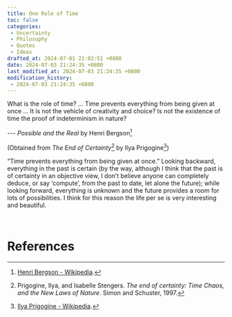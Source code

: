 ```yaml
---
title: One Role of Time
toc: false
categories:
 - Uncertainty
 - Philosophy
 - Quotes
 - Ideas
drafted_at: 2024-07-01 21:03:51 +0800
date: 2024-07-03 21:24:35 +0800
last_modified_at: 2024-07-03 21:24:35 +0800
modification_history:
 - 2024-07-03 21:24:35 +0800
---
```


<div class="quote--left" markdown="1">


What is the role of time? ... Time prevents everything from being given at once ... It is not the vehicle of creativity and choice? Is not the existence of time the proof of indeterminism in nature?

--- *Possible and the Real* by Henri Bergson[^1] 

(Obtained from *The End of Certainty*[^2] by Ilya Prigogine[^3])

</div>

“Time prevents everything from being given at once.” Looking backward, everything in the past is certain (by the way, although I think that the past is of certainty in an objective view, I don’t believe anyone can completely deduce, or say ‘compute’, from the past to date, let alone the future); while looking forward, everything is unknown and the future provides a room for lots of possibilities. I think for this reason the life per se is very interesting and beautiful. 

<br>

# References

[^1]: [Henri Bergson - Wikipedia](https://en.wikipedia.org/wiki/Henri_Bergson).
[^2]: Prigogine, Ilya, and Isabelle Stengers. *The end of certainty: Time Chaos, and the New Laws of Nature*. Simon and Schuster, 1997.
[^3]: [Ilya Prigogine - Wikipedia](https://en.wikipedia.org/wiki/Ilya_Prigogine).



